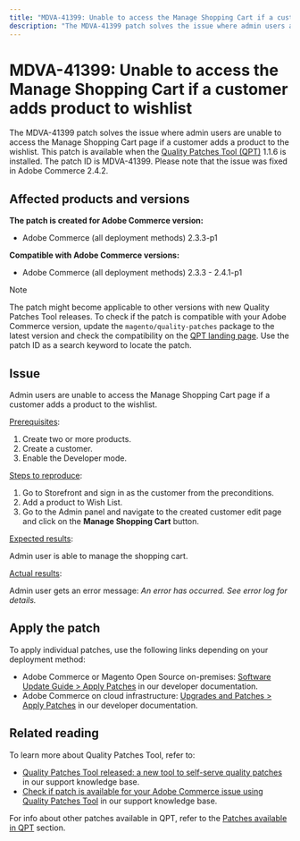```yaml
---
title: "MDVA-41399: Unable to access the Manage Shopping Cart if a customer adds product to wishlist"
description: "The MDVA-41399 patch solves the issue where admin users are unable to access the Manage Shopping Cart page if a customer adds a product to the wishlist. This patch is available when the [Quality Patches Tool (QPT)](/help/announcements/adobe-commerce-announcements/magento-quality-patches-released-new-tool-to-self-serve-quality-patches.md) 1.1.6 is installed. The patch ID is MDVA-41399. Please note that the issue was fixed in Adobe Commerce 2.4.2."
---
```


# MDVA-41399: Unable to access the Manage Shopping Cart if a customer adds product to wishlist

The MDVA-41399 patch solves the issue where admin users are unable to access the Manage Shopping Cart page if a customer adds a product to the wishlist. This patch is available when the [Quality Patches Tool (QPT)](/help/announcements/adobe-commerce-announcements/magento-quality-patches-released-new-tool-to-self-serve-quality-patches.md) 1.1.6 is installed. The patch ID is MDVA-41399. Please note that the issue was fixed in Adobe Commerce 2.4.2.

## Affected products and versions

**The patch is created for Adobe Commerce version:**

* Adobe Commerce (all deployment methods) 2.3.3-p1

**Compatible with Adobe Commerce versions:**

* Adobe Commerce (all deployment methods) 2.3.3 - 2.4.1-p1

>[!NOTE]
>
>The patch might become applicable to other versions with new Quality Patches Tool releases. To check if the patch is compatible with your Adobe Commerce version, update the `magento/quality-patches` package to the latest version and check the compatibility on the [QPT landing page](https://devdocs.magento.com/quality-patches/tool.html#patch-grid). Use the patch ID as a search keyword to locate the patch.

## Issue

Admin users are unable to access the Manage Shopping Cart page if a customer adds a product to the wishlist.

<u>Prerequisites</u>:

1. Create two or more products.
1. Create a customer.
1. Enable the Developer mode.

<u>Steps to reproduce</u>:

1. Go to Storefront and sign in as the customer from the preconditions.
1. Add a product to Wish List.
1. Go to the Admin panel and navigate to the created customer edit page and click on the **Manage Shopping Cart** button.

<u>Expected results</u>:

Admin user is able to manage the shopping cart.

<u>Actual results</u>:

Admin user gets an error message: *An error has occurred. See error log for details.*

## Apply the patch

To apply individual patches, use the following links depending on your deployment method:

* Adobe Commerce or Magento Open Source on-premises: [Software Update Guide > Apply Patches](https://devdocs.magento.com/guides/v2.4/comp-mgr/patching/mqp.html) in our developer documentation.
* Adobe Commerce on cloud infrastructure: [Upgrades and Patches > Apply Patches](https://devdocs.magento.com/cloud/project/project-patch.html) in our developer documentation.

## Related reading

To learn more about Quality Patches Tool, refer to:

* [Quality Patches Tool released: a new tool to self-serve quality patches](/help/announcements/adobe-commerce-announcements/magento-quality-patches-released-new-tool-to-self-serve-quality-patches.md) in our support knowledge base.
* [Check if patch is available for your Adobe Commerce issue using Quality Patches Tool](https://support.magento.com/hc/en-us/articles/360047125252) in our support knowledge base.

For info about other patches available in QPT, refer to the [Patches available in QPT](https://support.magento.com/hc/en-us/sections/360010506631-Patches-available-in-MQP-tool-) section.